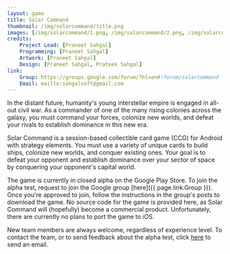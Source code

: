 ```yaml
---
layout: game
title: Solar Command
thumbnail: /img/solarcommand/title.png
images: [/img/solarcommand/1.png, /img/solarcommand/2.png, /img/solarcommand/3.png, /img/solarcommand/4.png, /img/solarcommand/5.png, /img/solarcommand/6.png]
credits:
    Project Lead: [Praneet Sahgal]
    Programming: [Praneet Sahgal]
    Artwork: [Praneet Sahgal]
    Design: [Praneet Sahgal, Prateek Sahgal]
link:
    Group: https://groups.google.com/forum/?hl=en#!forum/solarcommand
    Email: mailto:sahgalsoft@gmail.com
---
```


In the distant future, humanity's young interstellar empire is engaged in all-out civil war. As a commander of one of the many rising colonies across the galaxy, you must command your forces, colonize new worlds, and defeat your rivals to establish dominance in this new era.

Solar Command is a session-based collectible card game (CCG) for Android with strategy elements. You must use a variety of unique cards to build ships, colonize new worlds, and conquer existing ones. Your goal is to defeat your opponent and establish dominance over your sector of space by conquering your opponent's capital world.

The game is currently in closed alpha on the Google Play Store. To join the alpha test, request to join the Google group [here]({{ page.link.Group }}). Once you're approved to join, follow the instructions in the group's posts to download the game. No source code for the game is provided here, as Solar Command will (hopefully) become a commercial product. Unfortunately, there are currently no plans to port the game to iOS.

New team members are always welcome, regardless of experience level. To contact the team, or to send feedback about the alpha test, click [here](mailto:sahgalsoft@gmail.com) to send an email.